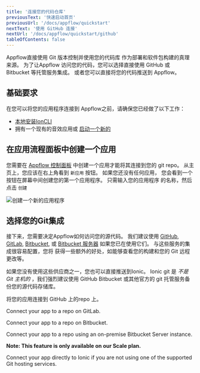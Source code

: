 ```yaml
---
title: '连接您的代码仓库'
previousText: '快速启动首页'
previousUrl: '/docs/appflow/quickstart'
nextText: '使用 GitHub 连接'
nextUrl: '/docs/appflow/quickstart/github'
tableOfContents: false
---
```


Appflow直接使用 Git 版本控制并使用您的代码库 作为部署和软件包构建的真理来源。 为了让Appflow 访问您的代码，您可以选择直接使用 GitHub 或 Bitbucket 等托管服务集成。 或者您可以直接将您的代码推送到 Appflow。

## 基础要求

在您可以将您的应用程序连接到 Appflow之前，请确保您已经做了以下工作：

* [本地安装IonCLI](/docs/cli#installation)
* 拥有一个现有的音效应用或 [启动一个新的](/docs/cli/commands/start/)

## 在应用流程面板中创建一个应用

您需要在 [Appflow 控制面板](https://dashboard.ionicframework.com) 中创建一个应用才能将其连接到您的 git repo。 从主页上，您应该在右上角看到 `新应用` 按钮。 如果您还没有任何应用， 您会看到一个按钮在屏幕中间创建您的第一个应用程序。 只需输入您的应用程序 的名称，然后点击 `创建`

![创建一个新的应用程序](/docs/assets/img/appflow/ss-create-app.png)

## 选择您的Git集成

接下来，您需要决定Appflow如何访问您的源代码。 我们建议使用 [GitHub](https://github.com/), [GitLab](https://gitlab.com/), [Bitbucket](https://bitbucket.org/), 或 [Bitbucket 服务器](https://bitbucket.org/product/enterprise) 如果您已在使用它们。 与这些服务的集成很容易配置，您将 获得一些额外的好处，如能够查看您的构建和您的 Git 远程更改等。

如果您没有使用这些供应商之一，您也可以直接推送到Ionic。 Ionic git 是 *不是 Git 主机的* ，我们强烈建议使用 GitHub Bitbucket 或其他官方的 git 托管服务备份您的源代码存储库。

<docs-cards> <docs-card header="Connect using GitHub" href="/docs/appflow/quickstart/github" icon="/docs/assets/icons/guide-github-icon.png"> 

将您的应用连接到 GitHub 上的repo 上。</docs-card>

<docs-card header="Connect using GitLab" href="/docs/appflow/quickstart/gitlab" icon="/docs/assets/icons/guide-gitlab-icon.png"> 

Connect your app to a repo on GitLab.</docs-card>

<docs-card header="Connect using Bitbucket" href="/docs/appflow/quickstart/bitbucket" icon="/docs/assets/icons/guide-bitbucket-icon.png"> 

Connect your app to a repo on Bitbucket.</docs-card>

<docs-card header="Connect using Bitbucket Server" href="/docs/appflow/quickstart/bitbucket-server" icon="/docs/assets/icons/guide-bitbucket-icon.png"> 

Connect your app to a repo using an on-premise Bitbucket Server instance.

**Note: This feature is only available on our Scale plan.** </docs-card>

<docs-card header="Connect using Ionic" href="/docs/appflow/quickstart/ionic-remote" icon="/docs/assets/icons/guide-ionic-icon.png"> 

Connect your app directly to Ionic if you are not using one of the supported Git hosting services.</docs-card> </docs-cards>